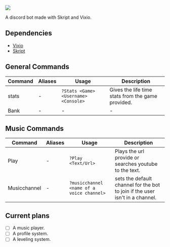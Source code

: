 ![](https://cdn.discordapp.com/attachments/432679072179683338/441559023221735425/GlobalBotGit.png)

A discord bot made with Skript and Vixio.

## Dependencies

 * [Vixio](http://vixio.space/download/)
 * [Skript](https://github.com/bensku/Skript/releases)

## General Commands

Command | Aliases | Usage | Description
------------ | ------------- | ------------- | -------------
stats | - | `?Stats <Game> <Username> <Console>` | Gives the life time stats from the game provided.
Bank | - | - | -

## Music Commands

Command | Aliases | Usage | Description
------------ | ------------- | ------------- | -------------
Play | - | `?Play <Text/Url>` | Plays the url provide or searches youtube to the text.
Musicchannel | - | `?musicchannel <name of a voice channel>` | sets the default channel for the bot to join if the user isn't in a channel.


## Current plans

- [ ] A music player.
- [ ] A profile system.
- [ ] A leveling system.
